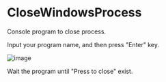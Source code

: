 # CloseWindowsProcess
Console program to close process.

Input your program name, and then press "Enter" key.

![image](https://github.com/virginiayu/CloseWindowsProcess/assets/82566854/9de3e8aa-5459-4474-8966-9eec573b10a2)

Wait the program until "Press to close" exist.
